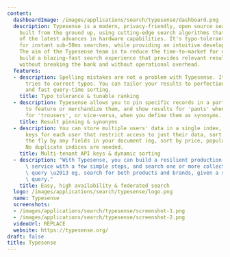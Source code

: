 ```yaml
---
content:
  dashboardImage: /images/applications/search/typesense/dashboard.png
  description: Typesense is a modern, privacy-friendly, open source search engine
    built from the ground up, using cutting-edge search algorithms that take advantage
    of the latest advances in hardware capabilities. It's typo-tolerant and optimized
    for instant sub-50ms searches, while providing an intuitive developer experience.
    The aim of the Typesense team is to reduce the time-to-market for developers to
    build a blazing-fast search experience that provides relevant results out-of-the-box,
    without breaking the bank and without operational overhead.
  features:
  - description: Spelling mistakes are not a problem with Typesense. It automatically
      tries to correct typos. You can tailor your results to perfection via flexible
      and fast query-time sorting.
    title: Typo tolerance & tunable ranking
  - description: Typesense allows you to pin specific records in a particular position
      to feature or merchandize them, and show results for 'pants' when users search
      for 'trousers', or vice-versa, when you define them as synonyms.
    title: Result pinning & synonyms
  - description: You can store multiple users' data in a single index, create API
      keys for each user that restrict access to just their data, sort records on
      the fly by any fields in your document (eg, sort by price, popularity, etc).
      No duplicate indices are needed.
    title: Multi-tenant API keys & dynamic sorting
  - description: "With Typesense, you can build a resilient production-grade search\
      \ service with a few simple steps, and search one or more collections in a single\
      \ query \u2013 eg, search for both products and brands, given a single search\
      \ query."
    title: Easy, high availability & federated search
  logo: /images/applications/search/typesense/logo.png
  name: Typesense
  screenshots:
  - /images/applications/search/typesense/screenshot-1.png
  - /images/applications/search/typesense/screenshot-2.png
  videoUrl: REPLACE
  website: https://typesense.org/
draft: false
title: Typesense
---
```


